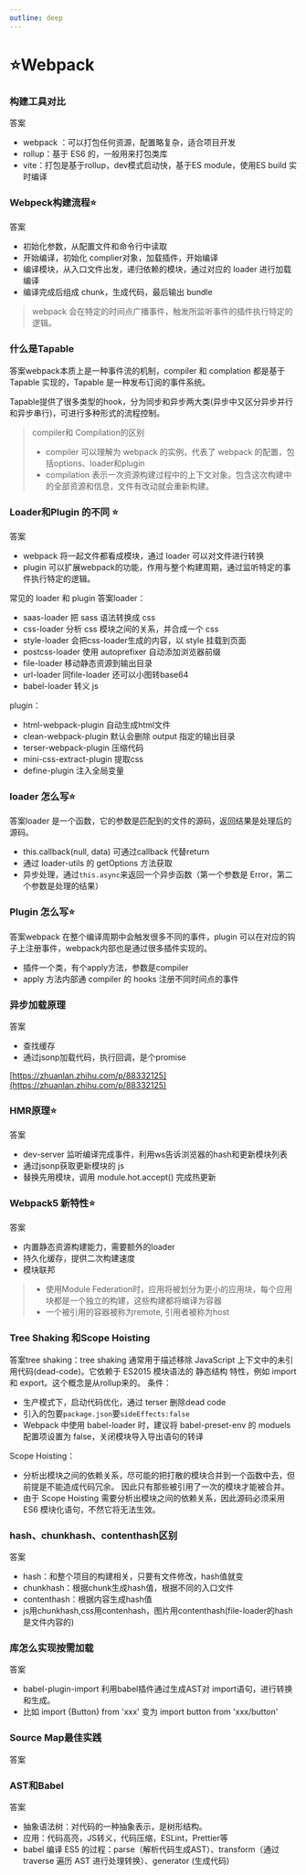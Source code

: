 ```yaml
---
outline: deep
---
```


# ⭐Webpack

### 构建工具对比

答案

- webpack ：可以打包任何资源，配置略复杂，适合项目开发
- rollup：基于 ES6 的，一般用来打包类库
- vite：打包是基于rollup，dev模式启动快，基于ES module，使用ES build 实时编译

### Webpeck构建流程⭐

答案

- 初始化参数，从配置文件和命令行中读取
- 开始编译，初始化 complier对象，加载插件，开始编译
- 编译模块，从入口文件出发，递归依赖的模块，通过对应的 loader 进行加载编译
- 编译完成后组成 chunk，生成代码，最后输出 bundle

> webpack 会在特定的时间点广播事件，触发所监听事件的插件执行特定的逻辑。


### 什么是Tapable 

答案webpack本质上是一种事件流的机制，compiler 和 complation 都是基于 Tapable 实现的，Tapable 是一种发布订阅的事件系统。

Tapable提供了很多类型的hook，分为同步和异步两大类(异步中又区分异步并行和异步串行)，可进行多种形式的流程控制。

> compiler和 Compilation的区别
>
> - compiler 可以理解为 webpack 的实例，代表了 webpack 的配置，包括options、loader和plugin
> - compilation 表示一次资源构建过程中的上下文对象。包含这次构建中的全部资源和信息，文件有改动就会重新构建。

###  Loader和Plugin 的不同 ⭐

答案

- webpack 将一起文件都看成模块，通过 loader 可以对文件进行转换
- plugin 可以扩展webpack的功能，作用与整个构建周期，通过监听特定的事件执行特定的逻辑。

常见的 loader 和 plugin
答案loader：

- saas-loader   把 sass 语法转换成 css
- css-loader    分析 css 模块之间的关系，并合成⼀个 css
- style-loader  会把css-loader⽣成的内容，以 style 挂载到⻚⾯
- postcss-loader  使用 autoprefixer 自动添加浏览器前缀
- file-loader  移动静态资源到输出目录
- url-loader  同file-loader 还可以小图转base64
- babel-loader  转义 js 

plugin：

- html-webpack-plugin  ⾃动⽣成html⽂件
- clean-webpack-plugin 默认会删除 output 指定的输出⽬录 
- terser-webpack-plugin 压缩代码
- mini-css-extract-plugin  提取css
- define-plugin  注入全局变量

### loader 怎么写⭐

答案loader 是一个函数，它的参数是匹配到的文件的源码，返回结果是处理后的源码。

- this.callback(null, data) 可通过callback 代替return
- 通过 loader-utils 的 getOptions 方法获取
- 异步处理，通过`this.async`来返回一个异步函数（第一个参数是 Error，第二个参数是处理的结果）

### Plugin 怎么写⭐

答案webpack 在整个编译周期中会触发很多不同的事件，plugin 可以在对应的钩子上注册事件，webpack内部也是通过很多插件实现的。

- 插件一个类，有个apply方法，参数是compiler
- apply 方法内部通 compiler 的 hooks 注册不同时间点的事件

### 异步加载原理

答案

- 查找缓存
- 通过jsonp加载代码，执行回调，是个promise

[https://zhuanlan.zhihu.com/p/88332125](https://zhuanlan.zhihu.com/p/88332125)

### HMR原理⭐

答案

- dev-server 监听编译完成事件，利用ws告诉浏览器的hash和更新模块列表
- 通过jsonp获取更新模块的 js
- 替换先用模块，调用 module.hot.accept() 完成热更新

### Webpack5 新特性⭐

答案

- 内置静态资源构建能力，需要额外的loader
- 持久化缓存，提供二次构建速度
- 模块联邦

> - 使用Module Federation时，应用将被划分为更小的应用块，每个应用块都是一个独立的构建，这些构建都将编译为容器
> - 一个被引用的容器被称为remote, 引用者被称为host



### Tree Shaking 和Scope Hoisting

答案tree shaking：tree shaking 通常用于描述移除 JavaScript 上下文中的未引用代码(dead-code)。它依赖于 ES2015 模块语法的 静态结构 特性，例如 import 和 export。这个概念是从rollup来的。
条件： 

- 生产模式下，启动代码优化，通过 terser 删除dead code
- 引入的包要`package.json`要`sideEffects:false`
- Webpack 中使用 babel-loader 时，建议将 babel-preset-env 的 moduels 配置项设置为 false，关闭模块导入导出语句的转译

Scope Hoisting：

- 分析出模块之间的依赖关系，尽可能的把打散的模块合并到一个函数中去，但前提是不能造成代码冗余。 因此只有那些被引用了一次的模块才能被合并。
- 由于 Scope Hoisting 需要分析出模块之间的依赖关系，因此源码必须采用 ES6 模块化语句，不然它将无法生效。

### hash、chunkhash、contenthash区别

答案

- hash：和整个项目的构建相关，只要有文件修改，hash值就变
- chunkhash：根据chunk生成hash值，根据不同的入口文件
- contenthash：根据内容生成hash值
- js用chunkhash,css用contenhash，图片用contenthash(file-loader的hash是文件内容的)

### 库怎么实现按需加载

答案

- babel-plugin-import 利用babel插件通过生成AST对 import语句，进行转换和生成。
- 比如 import {Button} from 'xxx' 变为 import button from 'xxx/button'

### Source Map最佳实践

答案

### AST和Babel

答案

- 抽象语法树：对代码的一种抽象表示，是树形结构。
- 应用：代码高亮，JS转义，代码压缩，ESLint，Prettier等
- babel 编译 ES5 的过程：parse（解析代码生成AST）、transform（通过 traverse 遍历 AST 进行处理转换）、generator (生成代码)